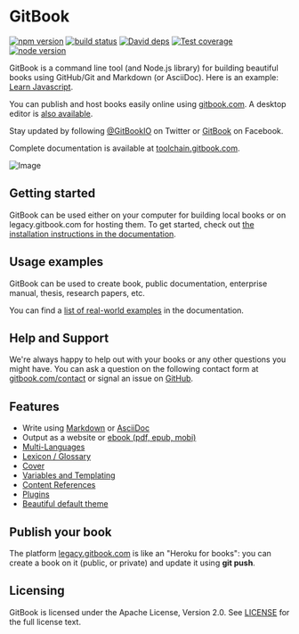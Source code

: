 GitBook
=======

[![npm version][npm-image]][npm-url]
[![build status][github-action-image]][github-action-url]
[![David deps][david-image]][david-url]
[![Test coverage][coveralls-image]][coveralls-url]
[![node version][node-image]][node-url]

[npm-image]: https://img.shields.io/npm/v/@whyun/gitbook.svg?style=flat
[npm-url]: https://npmjs.org/package/@whyun/gitbook
[github-action-image]: https://github.com/yunnysunny/gitbook/actions/workflows/ci.yml/badge.svg
[github-action-url]: https://github.com/yunnysunny/gitbook/actions/workflows/ci.yml
[david-image]: https://img.shields.io/david/yunnysunny/@whyun/gitbook.svg?style=flat-square
[david-url]: https://david-dm.org/yunnysunny/@whyun/gitbook
[node-image]: https://img.shields.io/badge/node.js-%3E=_16-green.svg?style=flat-square
[node-url]: http://nodejs.org/download/
[coveralls-image]: https://img.shields.io/coveralls/yunnysunny/gitbook.svg?style=flat-square
[coveralls-url]: https://coveralls.io/r/yunnysunny/gitbook?branch=master

GitBook is a command line tool (and Node.js library) for building beautiful books using GitHub/Git and Markdown (or AsciiDoc). Here is an example: [Learn Javascript](https://legacy.gitbook.com/book/GitBookIO/javascript).

You can publish and host books easily online using [gitbook.com](https://legacy.gitbook.com). A desktop editor is [also available](https://legacy.gitbook.com/editor).

Stay updated by following [@GitBookIO](https://twitter.com/GitBookIO) on Twitter or [GitBook](https://www.facebook.com/gitbookcom) on Facebook.

Complete documentation is available at [toolchain.gitbook.com](http://toolchain.gitbook.com/).

![Image](https://raw.github.com/GitbookIO/gitbook/master/preview.png)

## Getting started

GitBook can be used either on your computer for building local books or on legacy.gitbook.com for hosting them. To get started, check out [the installation instructions in the documentation](docs/setup.md).

## Usage examples

GitBook can be used to create book, public documentation, enterprise manual, thesis, research papers, etc.

You can find a [list of real-world examples](docs/examples.md) in the documentation.

## Help and Support

We're always happy to help out with your books or any other questions you might have. You can ask a question on the following contact form at [gitbook.com/contact](https://legacy.gitbook.com/contact) or signal an issue on [GitHub](https://github.com/GitbookIO/gitbook).

## Features

* Write using [Markdown](http://toolchain.gitbook.com/syntax/markdown.html) or [AsciiDoc](http://toolchain.gitbook.com/syntax/asciidoc.html)
* Output as a website or [ebook (pdf, epub, mobi)](http://toolchain.gitbook.com/ebook.html)
* [Multi-Languages](http://toolchain.gitbook.com/languages.html)
* [Lexicon / Glossary](http://toolchain.gitbook.com/lexicon.html)
* [Cover](http://toolchain.gitbook.com/ebook.html)
* [Variables and Templating](http://toolchain.gitbook.com/templating/)
* [Content References](http://toolchain.gitbook.com/templating/conrefs.html)
* [Plugins](http://toolchain.gitbook.com/plugins/)
* [Beautiful default theme](https://github.com/GitbookIO/theme-default)

## Publish your book

The platform [legacy.gitbook.com](https://legacy.gitbook.com/) is like an "Heroku for books": you can create a book on it (public, or private) and update it using **git push**.

## Licensing

GitBook is licensed under the Apache License, Version 2.0. See [LICENSE](LICENSE) for the full license text.
